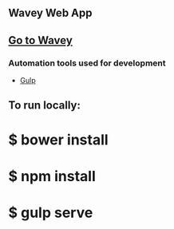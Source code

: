 ## Wavey Web App

## [Go to Wavey](http://wavey.co.za)

### Automation tools used for development

- [Gulp](http://gulpjs.com/)

## To run locally:

# $ bower install
# $ npm install
# $ gulp serve

